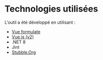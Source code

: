# Technologies utilisées

L'outil a été développé en utilisant :

- [Vue formulate](https://vueformulate.com/)
- [Vue.js (v2)](https://v2.vuejs.org/)
- .NET 8
- Jint
- [Stubble.Org](https://github.com/StubbleOrg/Stubble)